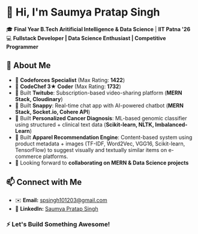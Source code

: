 # 👋 Hi, I'm Saumya Pratap Singh  

🎓 **Final Year B.Tech Aritificial Intelligence & Data Science** | **IIT Patna '26**  
💻 **Fullstack Developer | Data Science Enthusiast | Competitive Programmer**   

## 🚀 About Me  
- 🔹 **Codeforces Specialist** (Max Rating: **1422**)  
- 🔹 **CodeChef 3★ Coder** (Max Rating: **1732**)  
- 🔹 Built **Twitube**: Subscription-based video-sharing platform (**MERN Stack, Cloudinary**)  
- 🔹 Built **Snappy**: Real-time chat app with AI-powered chatbot (**MERN Stack, Socket.io, Cohere API**)
- 🔹 Built **Personalized Cancer Diagnosis**: ML-based genomic classifier using structured + clinical text data (**Scikit-learn, NLTK, Imbalanced-Learn**)
- 🔹 Built **Apparel Recommendation Engine**: Content-based system using product metadata + images (TF-IDF, Word2Vec, VGG16, Scikit-learn, TensorFlow) to suggest visually and textually similar items on e-commerce platforms.
- 🔹 Looking forward to **collaborating on MERN & Data Science projects**  

## 📫 Connect with Me  
- ✉️ **Email:** [spsingh101203@gmail.com](mailto:spsingh101203@gmail.com)  
- 🔗 **LinkedIn:** [Saumya Pratap Singh](https://www.linkedin.com/in/saumyapratapsingh/)  

### ⚡ Let's Build Something Awesome!  
